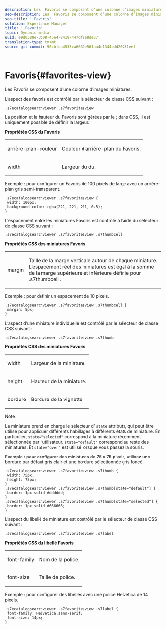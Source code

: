 ```yaml
---
description: Les  Favoris se composent d’une colonne d’images miniatures.
seo-description: Les  Favoris se composent d’une colonne d’images miniatures.
seo-title: ' Favoris'
solution: Experience Manager
title: ' Favoris'
topic: Dynamic media
uuid: e9d0380e-3b08-45e4-8419-447df2e8de37
translation-type: tm+mt
source-git-commit: 90cbfca4533ca6639e561aa4e1344bdd20731eef

---
```



#  Favoris{#favorites-view}

Les  Favoris se composent d’une colonne d’images miniatures.

<!--<a id="section_B6EFCCADB5A5495DAE6BBE42F7F405CB"></a>-->

L’aspect des  favoris  est contrôlé par le sélecteur de classe CSS suivant :

```
.s7ecatalogsearchviewer .s7favoritesview
```

La position et la hauteur du  Favoris sont gérées par le ; dans CSS, il est uniquement possible de définir la largeur.

**Propriétés CSS du Favoris**

<table id="table_C48C56E696304C9BAFEE71BA9EA9A174"> 
 <tbody> 
  <tr> 
   <td colname="col1"> <p> <span class="codeph"> arrière-plan-couleur </span> </p> </td> 
   <td colname="col2"> <p> Couleur d’arrière-plan du  Favoris. </p> </td> 
  </tr> 
  <tr> 
   <td colname="col1"> <p> <span class="codeph"> width </span> </p> </td> 
   <td colname="col2"> <p>Largeur du  du. </p> </td> 
  </tr> 
 </tbody> 
</table>

Exemple : pour configurer un  Favoris de 100 pixels de large avec un arrière-plan gris semi-transparent.

```
.s7ecatalogsearchviewer .s7favoritesview { 
 width: 100px; 
 background-color: rgba(221, 221, 221, 0.5); 
}
```

L’espacement entre les miniatures Favoris est contrôlé à l’aide du sélecteur de classe CSS suivant :

```
.s7ecatalogsearchviewer .s7favoritesview .s7thumbcell
```

**Propriétés CSS des miniatures Favoris**

<table id="table_EED8CE63D805458196DE0E87C7E9945F"> 
 <tbody> 
  <tr> 
   <td colname="col1"> <p> <span class="codeph"> margin </span> </p> </td> 
   <td colname="col2"> <p> Taille de la marge verticale autour de chaque miniature. L’espacement réel des miniatures est égal à la somme de la marge supérieure et inférieure définie pour <span class="codeph"> .s7thumbcell </span>. </p> </td> 
  </tr> 
 </tbody> 
</table>

Exemple : pour définir un espacement de 10 pixels.

```
.s7ecatalogsearchviewer .s7favoritesview .s7thumbcell { 
 margin: 5px; 
}
```

L’aspect d’une miniature individuelle est contrôlé par le sélecteur de classe CSS suivant :

```
.s7ecatalogsearchviewer .s7favoritesview .s7thumb
```

**Propriétés CSS des miniatures Favoris**

<table id="table_6F5B1438CAFA49E9B33400C6970ABDA1"> 
 <tbody> 
  <tr> 
   <td colname="col1"> <p> <span class="codeph"> width </span> </p> </td> 
   <td colname="col2"> <p>Largeur de la miniature. </p> </td> 
  </tr> 
  <tr> 
   <td colname="col1"> <p> <span class="codeph"> height </span> </p> </td> 
   <td colname="col2"> <p>Hauteur de la miniature. </p> </td> 
  </tr> 
  <tr> 
   <td colname="col1"> <p> <span class="codeph"> bordure </span> </p> </td> 
   <td colname="col2"> <p>Bordure de la vignette. </p> </td> 
  </tr> 
 </tbody> 
</table>

>[!NOTE]
>
>La miniature prend en charge le sélecteur d’ `state` attributs, qui peut être utilisé pour appliquer différents habillages à différents états de miniature. En particulier, `state="selected"` correspond à la miniature récemment sélectionnée par l’utilisateur. `state="default"` correspond au reste des miniatures. Et `state="over"` est utilisé lorsque vous passez la souris.

Exemple : pour configurer des miniatures de 75 x 75 pixels, utilisez une bordure par défaut gris clair et une bordure sélectionnée gris foncé.

```
.s7ecatalogsearchviewer .s7favoritesview .s7thumb { 
 width: 75px; 
 height: 75px;  
} 
.s7ecatalogsearchviewer .s7favoritesview .s7thumb[state="default"] { 
 border: 1px solid #dddddd; 
} 
.s7ecatalogsearchviewer .s7favoritesview .s7thumb[state="selected"] { 
 border: 1px solid #666666; 
}
```

L’aspect du libellé de miniature est contrôlé par le sélecteur de classe CSS suivant :

```
.s7ecatalogsearchviewer .s7favoritesview .s7label
```

**Propriétés CSS du libellé Favoris**

<table id="table_B41339A16ACB46CB87D3EB1FD05FA2CD"> 
 <tbody> 
  <tr> 
   <td colname="col1"> <p> <span class="codeph"> font-family </span> </p> </td> 
   <td colname="col2"> <p>Nom de la police. </p> </td> 
  </tr> 
  <tr> 
   <td colname="col1"> <p> <span class="codeph"> font-size </span> </p> </td> 
   <td colname="col2"> <p>Taille de police. </p> </td> 
  </tr> 
 </tbody> 
</table>

Exemple : pour configurer des libellés avec une police Helvetica de 14 pixels.

```
.s7ecatalogsearchviewer .s7favoritesview .s7label { 
 font-family: Helvetica,sans-serif; 
 font-size: 14px; 
}
```

